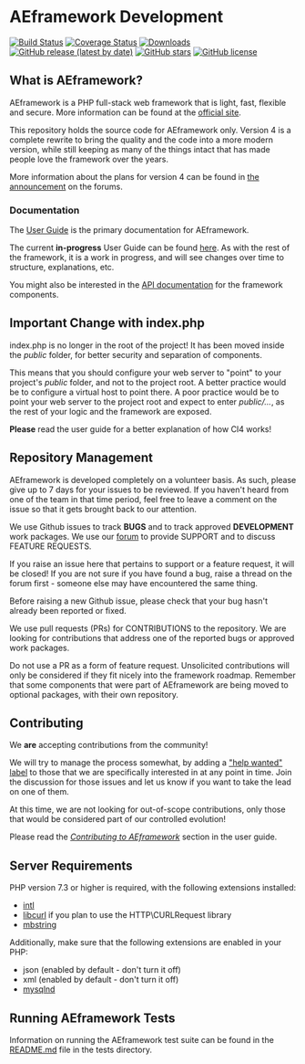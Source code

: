 # AEframework Development

[![Build Status](https://github.com/aefw/aeframework/workflows/PHPUnit/badge.svg)](https://github.com/aefw/aeframework/actions?query=workflow%3A%22PHPUnit%22)
[![Coverage Status](https://coveralls.io/repos/github/aefw/aeframework/badge.svg?branch=develop)](https://coveralls.io/github/aefw/aeframework?branch=develop)
[![Downloads](https://poser.pugx.org/aefw/framework/downloads)](https://packagist.org/packages/aefw/framework)
[![GitHub release (latest by date)](https://img.shields.io/github/v/release/aefw/aeframework)](https://packagist.org/packages/aefw/framework)
[![GitHub stars](https://img.shields.io/github/stars/aefw/aeframework)](https://packagist.org/packages/aefw/framework)
[![GitHub license](https://img.shields.io/github/license/aefw/aeframework)](https://github.com/aefw/aeframework/blob/develop/LICENSE)
<br>

## What is AEframework?

AEframework is a PHP full-stack web framework that is light, fast, flexible and secure.
More information can be found at the [official site](http://aefw.net).

This repository holds the source code for AEframework only.
Version 4 is a complete rewrite to bring the quality and the code into a more modern version,
while still keeping as many of the things intact that has made people love the framework over the years.

More information about the plans for version 4 can be found in [the announcement](http://forum.aefw.net/thread-62615.html) on the forums.

### Documentation

The [User Guide](https://aefw.github.io/userguide/) is the primary documentation for AEframework.

The current **in-progress** User Guide can be found [here](https://aefw.github.io/aeframework/).
As with the rest of the framework, it is a work in progress, and will see changes over time to structure, explanations, etc.

You might also be interested in the [API documentation](https://aefw.github.io/api/) for the framework components.

## Important Change with index.php

index.php is no longer in the root of the project! It has been moved inside the *public* folder,
for better security and separation of components.

This means that you should configure your web server to "point" to your project's *public* folder, and
not to the project root. A better practice would be to configure a virtual host to point there. A poor practice would be to point your web server to the project root and expect to enter *public/...*, as the rest of your logic and the
framework are exposed.

**Please** read the user guide for a better explanation of how CI4 works!

## Repository Management

AEframework is developed completely on a volunteer basis. As such, please give up to 7 days
for your issues to be reviewed. If you haven't heard from one of the team in that time period,
feel free to leave a comment on the issue so that it gets brought back to our attention.

We use Github issues to track **BUGS** and to track approved **DEVELOPMENT** work packages.
We use our [forum](http://forum.aefw.net) to provide SUPPORT and to discuss
FEATURE REQUESTS.

If you raise an issue here that pertains to support or a feature request, it will
be closed! If you are not sure if you have found a bug, raise a thread on the forum first -
someone else may have encountered the same thing.

Before raising a new Github issue, please check that your bug hasn't already
been reported or fixed.

We use pull requests (PRs) for CONTRIBUTIONS to the repository.
We are looking for contributions that address one of the reported bugs or
approved work packages.

Do not use a PR as a form of feature request.
Unsolicited contributions will only be considered if they fit nicely
into the framework roadmap.
Remember that some components that were part of AEframework are being moved
to optional packages, with their own repository.

## Contributing

We **are** accepting contributions from the community!

We will try to manage the process somewhat, by adding a ["help wanted" label](https://github.com/aefw/aeframework/labels/help%20wanted) to those that we are
specifically interested in at any point in time. Join the discussion for those issues and let us know
if you want to take the lead on one of them.

At this time, we are not looking for out-of-scope contributions, only those that would be considered part of our controlled evolution!

Please read the [*Contributing to AEframework*](https://github.com/aefw/aeframework/blob/develop/CONTRIBUTING.md) section in the user guide.

## Server Requirements

PHP version 7.3 or higher is required, with the following extensions installed:


- [intl](http://php.net/manual/en/intl.requirements.php)
- [libcurl](http://php.net/manual/en/curl.requirements.php) if you plan to use the HTTP\CURLRequest library
- [mbstring](http://php.net/manual/en/mbstring.installation.php)

Additionally, make sure that the following extensions are enabled in your PHP:

- json (enabled by default - don't turn it off)
- xml (enabled by default - don't turn it off)
- [mysqlnd](http://php.net/manual/en/mysqlnd.install.php)

## Running AEframework Tests

Information on running the AEframework test suite can be found in the [README.md](tests/README.md) file in the tests directory.
